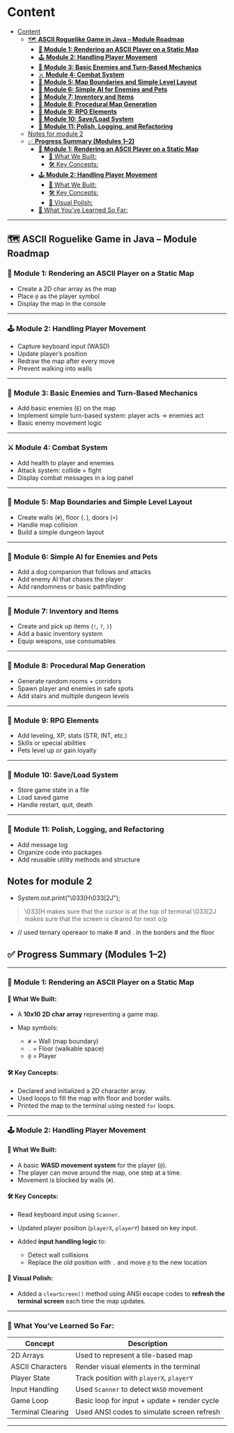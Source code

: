# Content
- [Content](#content)
  - [🗺️ **ASCII Roguelike Game in Java – Module Roadmap**](#️-ascii-roguelike-game-in-java--module-roadmap)
    - [🔰 **Module 1: Rendering an ASCII Player on a Static Map**](#-module-1-rendering-an-ascii-player-on-a-static-map)
    - [🕹️ **Module 2: Handling Player Movement**](#️-module-2-handling-player-movement)
    - [👾 **Module 3: Basic Enemies and Turn-Based Mechanics**](#-module-3-basic-enemies-and-turn-based-mechanics)
    - [⚔️ **Module 4: Combat System**](#️-module-4-combat-system)
    - [🧭 **Module 5: Map Boundaries and Simple Level Layout**](#-module-5-map-boundaries-and-simple-level-layout)
    - [🧠 **Module 6: Simple AI for Enemies and Pets**](#-module-6-simple-ai-for-enemies-and-pets)
    - [🎒 **Module 7: Inventory and Items**](#-module-7-inventory-and-items)
    - [🧱 **Module 8: Procedural Map Generation**](#-module-8-procedural-map-generation)
    - [🧙 **Module 9: RPG Elements**](#-module-9-rpg-elements)
    - [💾 **Module 10: Save/Load System**](#-module-10-saveload-system)
    - [🧪 **Module 11: Polish, Logging, and Refactoring**](#-module-11-polish-logging-and-refactoring)
  - [Notes for module 2](#notes-for-module-2)
  - [✅ **Progress Summary (Modules 1–2)**](#-progress-summary-modules-12)
    - [🧱 **Module 1: Rendering an ASCII Player on a Static Map**](#-module-1-rendering-an-ascii-player-on-a-static-map-1)
      - [📌 What We Built:](#-what-we-built)
      - [🛠 Key Concepts:](#-key-concepts)
    - [🕹️ **Module 2: Handling Player Movement**](#️-module-2-handling-player-movement-1)
      - [📌 What We Built:](#-what-we-built-1)
      - [🛠 Key Concepts:](#-key-concepts-1)
      - [🧼 Visual Polish:](#-visual-polish)
    - [🧠 What You’ve Learned So Far:](#-what-youve-learned-so-far)


---

## 🗺️ **ASCII Roguelike Game in Java – Module Roadmap**

### 🔰 **Module 1: Rendering an ASCII Player on a Static Map**

* Create a 2D char array as the map
* Place `@` as the player symbol
* Display the map in the console

---

### 🕹️ **Module 2: Handling Player Movement**

* Capture keyboard input (WASD)
* Update player’s position
* Redraw the map after every move
* Prevent walking into walls

---

### 👾 **Module 3: Basic Enemies and Turn-Based Mechanics**

* Add basic enemies (`E`) on the map
* Implement simple turn-based system: player acts → enemies act
* Basic enemy movement logic

---

### ⚔️ **Module 4: Combat System**

* Add health to player and enemies
* Attack system: collide = fight
* Display combat messages in a log panel

---

### 🧭 **Module 5: Map Boundaries and Simple Level Layout**

* Create walls (`#`), floor (`.`), doors (`+`)
* Handle map collision
* Build a simple dungeon layout

---

### 🧠 **Module 6: Simple AI for Enemies and Pets**

* Add a dog companion that follows and attacks
* Add enemy AI that chases the player
* Add randomness or basic pathfinding

---

### 🎒 **Module 7: Inventory and Items**

* Create and pick up items (`!`, `?`, `)`)
* Add a basic inventory system
* Equip weapons, use consumables

---

### 🧱 **Module 8: Procedural Map Generation**

* Generate random rooms + corridors
* Spawn player and enemies in safe spots
* Add stairs and multiple dungeon levels

---

### 🧙 **Module 9: RPG Elements**

* Add leveling, XP, stats (STR, INT, etc.)
* Skills or special abilities
* Pets level up or gain loyalty

---

### 💾 **Module 10: Save/Load System**

* Store game state in a file
* Load saved game
* Handle restart, quit, death

---

### 🧪 **Module 11: Polish, Logging, and Refactoring**

* Add message log
* Organize code into packages
* Add reusable utility methods and structure

## Notes for module 2
- System.out.print("\033[H\033[2J");
> \033[H makes sure that the cursor is at the top of terminal
> \033[2J makes sure that the screen is cleared for next o/p
- // used ternary opereaor to make # and . in the borders and the floor

## ✅ **Progress Summary (Modules 1–2)**

---

### 🧱 **Module 1: Rendering an ASCII Player on a Static Map**

#### 📌 What We Built:

* A **10x10 2D char array** representing a game map.
* Map symbols:

  * `#` = Wall (map boundary)
  * `.` = Floor (walkable space)
  * `@` = Player

#### 🛠 Key Concepts:

* Declared and initialized a 2D character array.
* Used loops to fill the map with floor and border walls.
* Printed the map to the terminal using nested `for` loops.

---

### 🕹️ **Module 2: Handling Player Movement**

#### 📌 What We Built:

* A basic **WASD movement system** for the player (`@`).
* The player can move around the map, one step at a time.
* Movement is blocked by walls (`#`).

#### 🛠 Key Concepts:

* Read keyboard input using `Scanner`.
* Updated player position (`playerX`, `playerY`) based on key input.
* Added **input handling logic** to:

  * Detect wall collisions
  * Replace the old position with `.` and move `@` to the new location

#### 🧼 Visual Polish:

* Added a `clearScreen()` method using ANSI escape codes to **refresh the terminal screen** each time the map updates.

---

### 🧠 What You’ve Learned So Far:

| Concept           | Description                                  |
| ----------------- | -------------------------------------------- |
| 2D Arrays         | Used to represent a tile-based map           |
| ASCII Characters  | Render visual elements in the terminal       |
| Player State      | Track position with `playerX`, `playerY`     |
| Input Handling    | Used `Scanner` to detect `WASD` movement     |
| Game Loop         | Basic loop for input + update + render cycle |
| Terminal Clearing | Used ANSI codes to simulate screen refresh   |

---



